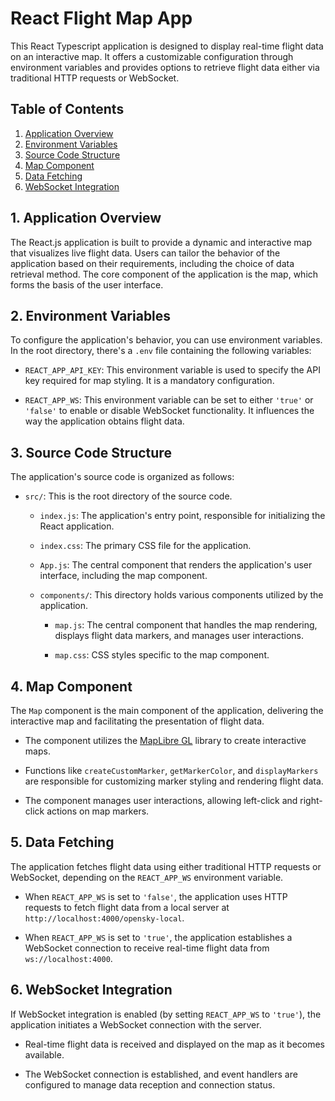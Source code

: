 # React Flight Map App

This React Typescript application is designed to display real-time flight data on an interactive map. It offers a customizable configuration through environment variables and provides options to retrieve flight data either via traditional HTTP requests or WebSocket.

## Table of Contents

1. [Application Overview](#1-application-overview)
2. [Environment Variables](#2-environment-variables)
3. [Source Code Structure](#3-source-code-structure)
4. [Map Component](#4-map-component)
5. [Data Fetching](#5-data-fetching)
6. [WebSocket Integration](#6-websocket-integration)

## 1. Application Overview

The React.js application is built to provide a dynamic and interactive map that visualizes live flight data. Users can tailor the behavior of the application based on their requirements, including the choice of data retrieval method. The core component of the application is the map, which forms the basis of the user interface.

## 2. Environment Variables

To configure the application's behavior, you can use environment variables. In the root directory, there's a `.env` file containing the following variables:

- `REACT_APP_API_KEY`: This environment variable is used to specify the API key required for map styling. It is a mandatory configuration.

- `REACT_APP_WS`: This environment variable can be set to either `'true'` or `'false'` to enable or disable WebSocket functionality. It influences the way the application obtains flight data.

## 3. Source Code Structure

The application's source code is organized as follows:

- `src/`: This is the root directory of the source code.

  - `index.js`: The application's entry point, responsible for initializing the React application.

  - `index.css`: The primary CSS file for the application.

  - `App.js`: The central component that renders the application's user interface, including the map component.

  - `components/`: This directory holds various components utilized by the application.

    - `map.js`: The central component that handles the map rendering, displays flight data markers, and manages user interactions.

    - `map.css`: CSS styles specific to the map component.

## 4. Map Component

The `Map` component is the main component of the application, delivering the interactive map and facilitating the presentation of flight data.

- The component utilizes the [MapLibre GL](https://www.mapbox.com/maplibre-gl/) library to create interactive maps.

- Functions like `createCustomMarker`, `getMarkerColor`, and `displayMarkers` are responsible for customizing marker styling and rendering flight data.

- The component manages user interactions, allowing left-click and right-click actions on map markers.

## 5. Data Fetching

The application fetches flight data using either traditional HTTP requests or WebSocket, depending on the `REACT_APP_WS` environment variable.

- When `REACT_APP_WS` is set to `'false'`, the application uses HTTP requests to fetch flight data from a local server at `http://localhost:4000/opensky-local`.

- When `REACT_APP_WS` is set to `'true'`, the application establishes a WebSocket connection to receive real-time flight data from `ws://localhost:4000`.

## 6. WebSocket Integration

If WebSocket integration is enabled (by setting `REACT_APP_WS` to `'true'`), the application initiates a WebSocket connection with the server.

- Real-time flight data is received and displayed on the map as it becomes available.

- The WebSocket connection is established, and event handlers are configured to manage data reception and connection status.
